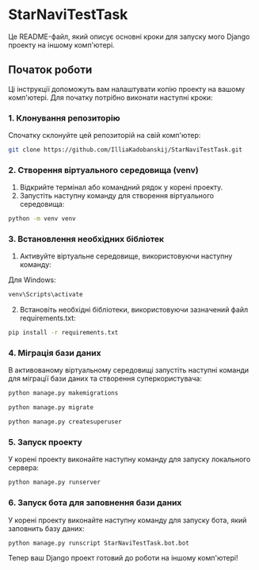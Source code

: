 # StarNaviTestTask

Це README-файл, який описує основні кроки для запуску мого Django проекту на іншому комп'ютері.

## Початок роботи

Ці інструкції допоможуть вам налаштувати копію проекту на вашому комп'ютері. Для початку потрібно виконати наступні кроки:

### 1. Клонування репозиторію

Спочатку склонуйте цей репозиторій на свій комп'ютер:

```bash
git clone https://github.com/IlliaKadobanskij/StarNaviTestTask.git
```

### 2. Створення віртуального середовища (venv)

1) Відкрийте термінал або командний рядок у корені проекту.
2) Запустіть наступну команду для створення віртуального середовища:

```bash
python -m venv venv
```

### 3. Встановлення необхідних бібліотек

1) Активуйте віртуальне середовище, використовуючи наступну команду:

Для Windows:
```bash
venv\Scripts\activate
```
2) Встановіть необхідні бібліотеки, використовуючи зазначений файл requirements.txt:
```bash
pip install -r requirements.txt
```
### 4. Міграція бази даних
В активованому віртуальному середовищі запустіть наступні команди для міграції бази даних та створення суперкористувача:
```bash
python manage.py makemigrations
```
```bash
python manage.py migrate
```
```bash
python manage.py createsuperuser
```
### 5. Запуск проекту
У корені проекту виконайте наступну команду для запуску локального сервера:
```bash
python manage.py runserver
```
### 6. Запуск бота для заповнення бази даних
У корені проекту виконайте наступну команду для запуску бота, який заповнить базу даних:
```bash
python manage.py runscript StarNaviTestTask.bot.bot
```
Тепер ваш Django проект готовий до роботи на іншому комп'ютері!
